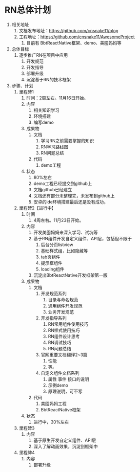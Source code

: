 # RN总体计划
1. 相关地址	
	1. 文档发布地址：https://github.com/cnsnake11/blog
	1. 工程地址：https://github.com/cnsnake11/AwesomeProject
		1. 目前有 BbtReactNative框架、demo、美囤妈妈等
2. 总体目标
	1. 逐步推广RN在项目中应用
		1. 开发规范
		1. 开发指导
		1. 部署升级
		1. 沉淀基于RN的技术框架
3. 步骤、计划
	1. 里程碑1
		1. 时间：2周左右。11月16日开始。
		1. 内容
			1. 相关知识学习
			1. 环境搭建
			1. 编写demo
		1. 成果物
			1. 文档
				1. 学习RN之前需要掌握的知识
				1. RN学习路线图
				1. RN问题总结
			1. 代码
				1. demo工程
		1. 状态
			1. 80%左右
			1. demo工程已经提交到github上
			1. 文档github已经建立
			1. 文档还有部分未整理完，未发布到github上
			1. 安卓的ide环境搭建最后还是没有成功。
	1. 里程碑2【进行中】
		1. 时间
			1. 4周左右。11月23日开始。
		1. 内容
			1. 开发美囤妈妈来深入学习、试坑等
			1. 基于RN组件开发自定义组件、API层，包括但不限于
				1. 后台分页listview
				1. 基础样式组，比如隐藏等
				1. tab页组件
				1. 提示框组件
				1. loading组件
			1. 沉淀出BbtReactNative开发框架第一版
		1. 成果物
			1. 文档
				1. 开发规范系列
					1. 目录与命名规范
					1. 通用组件开发规范
					1. 业务开发规范
				1. 开发指导系列
					1. RN常用组件使用技巧
					1. RN样式使用技巧
					1. RN组件设计思考
					1. RN调试技巧
					1. RN问题总结
				1. 官网重要文档翻译2~3篇
					1. 性能
					1. 等。
				1. 自定义组件文档系列
					1. 属性 事件 接口的说明
					1. 示例demo
					1. 原理说明，可不写
			1. 代码
				1. 美囤妈妈工程
				1. BbtReactNative框架
		1. 状态
			1. 进行中，30%左右
	1. 里程碑3
		1. 内容
			1. 基于原生开发自定义组件、API层
			1. 深入了解动画效果，沉淀到框架中
	1. 里程碑4
		1. 内容
			1. 部署升级


